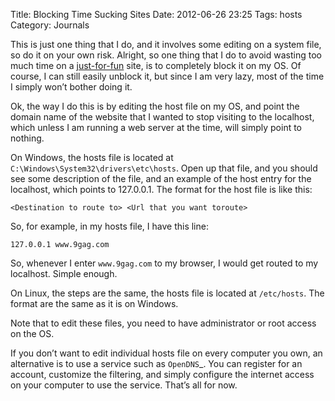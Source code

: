 Title: Blocking Time Sucking Sites
Date: 2012-06-26 23:25
Tags: hosts
Category: Journals


This is just one thing that I do, and it involves some editing on a
system file, so do it on your own risk. Alright, so one thing that I do to avoid wasting too much time on a
[just-for-fun](http://www.9gag.com) site, is to completely block it on my OS. Of course, I
can still easily unblock it, but since I am very lazy, most of the time
I simply won’t bother doing it.

Ok, the way I do this is by editing the host file on my OS, and point
the domain name of the website that I wanted to stop visiting to the
localhost, which unless I am running a web server at the time, will
simply point to nothing.

On Windows, the hosts file is located at
`C:\Windows\System32\drivers\etc\hosts`. Open up that file, and you should
see some description of the file, and an example of the host entry for
the localhost, which points to 127.0.0.1. The format for the host file
is like this:

    <Destination to route to> <Url that you want toroute>

So, for example, in my hosts file, I have this line:

    127.0.0.1 www.9gag.com

So, whenever I enter `www.9gag.com`
to my browser, I would get routed to my localhost. Simple enough.

On Linux, the steps are the same, the hosts file is located at
`/etc/hosts`. The format are the same as it is on Windows.

Note that to edit these files, you need to have administrator or root
access on the OS.

If you don’t want to edit individual hosts file on every computer you
own, an alternative is to use a service such as `OpenDNS`_. You can
register for an account, customize the filtering, and simply configure
the internet access on your computer to use the service. That’s all for
now.
